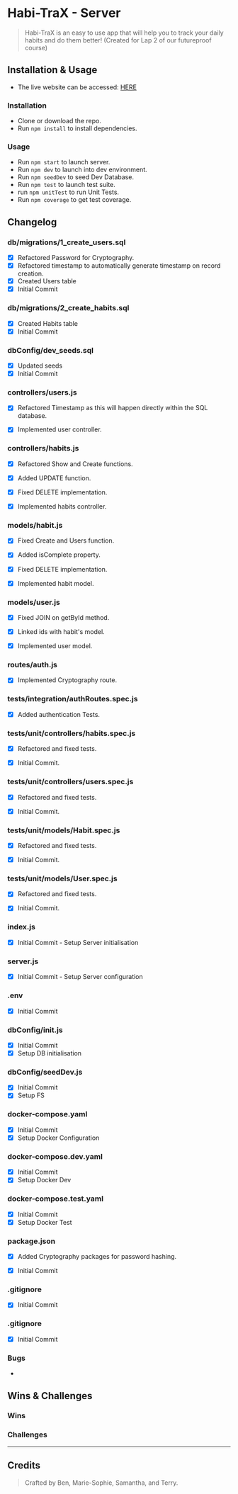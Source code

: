 # Habi-TraX - Server

> Habi-TraX is an easy to use app that will help you to track your daily habits and do them better! (Created for Lap 2 of our futureproof course)

## Installation & Usage

* The live website can be accessed: [HERE](https://fp-lap2-habit-tracker-server.herokuapp.com/)

### Installation
* Clone or download the repo.
* Run `npm install` to install dependencies.

### Usage

* Run `npm start` to launch server.
* Run `npm dev` to launch into dev environment.
* Run `npm seedDev` to seed Dev Database.
* Run `npm test` to launch test suite.
* run `npm unitTest` to run Unit Tests.
* Run `npm coverage` to get test coverage.

## Changelog

### db/migrations/1_create_users.sql

- [x] Refactored Password for Cryptography.
- [x] Refactored timestamp to automatically generate timestamp on record creation.
- [x] Created Users table
- [x] Initial Commit

### db/migrations/2_create_habits.sql

- [x] Created Habits table
- [x] Initial Commit

### dbConfig/dev_seeds.sql

- [x] Updated seeds
- [x] Initial Commit

### controllers/users.js

- [x] Refactored Timestamp as this will happen directly within the SQL database.

- [x] Implemented user controller.

### controllers/habits.js

- [x] Refactored Show and Create functions.

- [x] Added UPDATE function.

- [x] Fixed DELETE implementation.

- [x] Implemented habits controller.

### models/habit.js

- [x] Fixed Create and Users function.

- [x] Added isComplete property.

- [x] Fixed DELETE implementation.

- [x] Implemented habit model.

### models/user.js

- [x] Fixed JOIN on getById method.

- [x] Linked ids with habit's model.

- [x] Implemented user model.

### routes/auth.js

- [x] Implemented Cryptography route.

### tests/integration/authRoutes.spec.js

- [x] Added authentication Tests.

### tests/unit/controllers/habits.spec.js

- [x] Refactored and fixed tests.

- [x] Initial Commit.

### tests/unit/controllers/users.spec.js

- [x] Refactored and fixed tests.

- [x] Initial Commit.

### tests/unit/models/Habit.spec.js

- [x] Refactored and fixed tests.

- [x] Initial Commit.

### tests/unit/models/User.spec.js

- [x] Refactored and fixed tests.

- [x] Initial Commit.

### index.js

- [x] Initial Commit - Setup Server initialisation

### server.js

- [x] Initial Commit - Setup Server configuration

### .env

- [x] Initial Commit

### dbConfig/init.js

- [x] Initial Commit
- [x] Setup DB initialisation

### dbConfig/seedDev.js

- [x] Initial Commit
- [x] Setup FS

### docker-compose.yaml

- [x] Initial Commit
- [x] Setup Docker Configuration

### docker-compose.dev.yaml

- [x] Initial Commit
- [x] Setup Docker Dev

### docker-compose.test.yaml

- [x] Initial Commit
- [x] Setup Docker Test

### package.json

- [x] Added Cryptography packages for password hashing.

- [x] Initial Commit

### .gitignore

- [x] Initial Commit

### .gitignore

- [x] Initial Commit

### Bugs
- 

## Wins & Challenges

### Wins

### Challenges

----
## Credits

>Crafted by Ben, Marie-Sophie, Samantha, and Terry.
